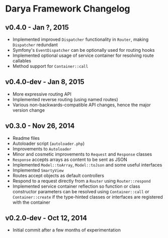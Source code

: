 # Darya Framework Changelog

## v0.4.0 - Jan ?, 2015
- Implemented improved `Dispatcher` functionality in `Router`, making 
  `Dispatcher` redundant
- Symfony's `EventDispatcher` can be optionally used for routing hooks
- Implemented optional usage of service container for resolving route callables
- Method support for `Container::call`

## v0.4.0-dev - Jan 8, 2015
- More expressive routing API
- Implemented reverse routing (using named routes)
- Various non-backwards-compatible API changes, hence the major version change

## v0.3.0 - Nov 26, 2014
- Readme files
- Autoloader script (`autoloader.php`)
- Improvements to `Autoloader`
- Minor and cosmetic improvements to `Request` and `Response` classes
- `Response` accepts arrays as content to be sent as JSON
- Implemented `Model::toArray`, `Model::toJson` and some useful interfaces
- Implemented `SmartyView`
- Routes accept objects as default controllers
- Respond to a request directly from a `Router` using `Router::respond`
- Implemented service container reflection so function or class constructor
  parameters can be resolved using `Container::call` or `Container::create` if
  the type-hinted classes or interfaces are registered with the container

## v0.2.0-dev - Oct 12, 2014
- Initial commit after a few months of experimentation